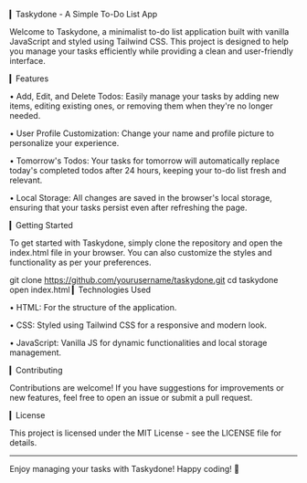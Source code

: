 
▎Taskydone - A Simple To-Do List App

Welcome to Taskydone, a minimalist to-do list application built with vanilla JavaScript and styled using Tailwind CSS. This project is designed to help you manage your tasks efficiently while providing a clean and user-friendly interface.

▎Features

• Add, Edit, and Delete Todos: Easily manage your tasks by adding new items, editing existing ones, or removing them when they're no longer needed.

• User Profile Customization: Change your name and profile picture to personalize your experience.

• Tomorrow's Todos: Your tasks for tomorrow will automatically replace today's completed todos after 24 hours, keeping your to-do list fresh and relevant.

• Local Storage: All changes are saved in the browser's local storage, ensuring that your tasks persist even after refreshing the page.

▎Getting Started

To get started with Taskydone, simply clone the repository and open the index.html file in your browser. You can also customize the styles and functionality as per your preferences.

git clone https://github.com/yourusername/taskydone.git
cd taskydone
open index.html
▎Technologies Used

• HTML: For the structure of the application.

• CSS: Styled using Tailwind CSS for a responsive and modern look.

• JavaScript: Vanilla JS for dynamic functionalities and local storage management.

▎Contributing

Contributions are welcome! If you have suggestions for improvements or new features, feel free to open an issue or submit a pull request.

▎License

This project is licensed under the MIT License - see the LICENSE file for details.

---

Enjoy managing your tasks with Taskydone! Happy coding! 🚀
